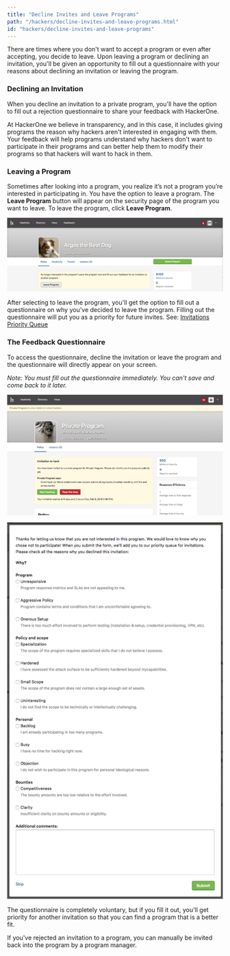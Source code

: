 ```yaml
---
title: "Decline Invites and Leave Programs"
path: "/hackers/decline-invites-and-leave-programs.html"
id: "hackers/decline-invites-and-leave-programs"
---
```


There are times where you don't want to accept a program or even after accepting, you decide to leave. Upon leaving a program or declining an invitation, you'll be given an opportunity to fill out a questionnaire with your reasons about declining an invitation or leaving the program.

### Declining an Invitation
When you decline an invitation to a private program, you'll have the option to fill out a rejection questionnaire to share your feedback with HackerOne.

At HackerOne we believe in transparency, and in this case, it includes giving programs the reason why hackers aren't interested in engaging with them. Your feedback will help programs understand why hackers don't want to participate in their programs and can better help them to modify their programs so that hackers will want to hack in them.

### Leaving a Program
Sometimes after looking into a program, you realize it’s not a program you’re interested in participating in. You have the option to leave a program. The **Leave Program** button will appear on the security page of the program you want to leave. To leave the program, click **Leave Program**.

![leaving-programs-1](./images/leaving-programs-1.png)

After selecting to leave the program, you'll get the option to fill out a questionnaire on why you've decided to leave the program. Filling out the questionnaire will put you as a priority for future invites. See: [Invitations Priority Queue](/hackers/invitations-priority-queue.html)

### The Feedback Questionnaire
To access the questionnaire, decline the invitation or leave the program and the questionnaire will directly appear on your screen.

*Note: You must fill out the questionnaire immediately. You can't save and come back to it later.*

![invitation-rejection-questionnaire-1](./images/invitation-rejection-questionnaire-1.png)

![invitation-rejection-questionnaire-2](./images/invitation-rejection-questionnaire-2.png)

The questionnaire is completely voluntary, but if you fill it out, you'll get priority for another invitation so that you can find a program that is a better fit.

If you've rejected an invitation to a program, you can manually be invited back into the program by a program manager. 
